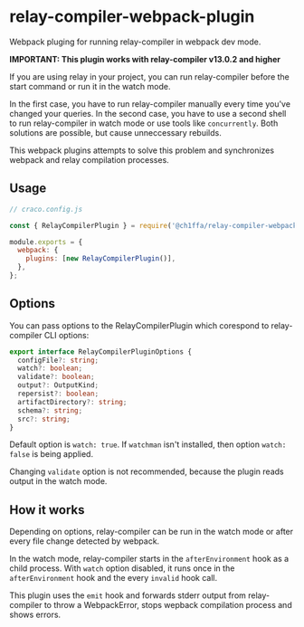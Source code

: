 # relay-compiler-webpack-plugin

Webpack pluging for running relay-compiler in webpack dev mode.

**IMPORTANT: This plugin works with relay-compiler v13.0.2 and higher**

If you are using relay in your project, you can run relay-compiler before the start command or run it in the watch mode.

In the first case, you have to run relay-compiler manually every time you've changed your queries. In the second case, you have to use a second shell to run relay-compiler in watch mode or use tools like `concurrently`. Both solutions are possible, but cause unneccessary rebuilds.

This webpack plugins attempts to solve this problem and synchronizes webpack and relay compilation processes.

## Usage

```js
// craco.config.js

const { RelayCompilerPlugin } = require('@ch1ffa/relay-compiler-webpack-plugin');

module.exports = {
  webpack: {
    plugins: [new RelayCompilerPlugin()],
  },
};
```

## Options

You can pass options to the RelayCompilerPlugin which corespond to relay-compiler CLI options:

```ts
export interface RelayCompilerPluginOptions {
  configFile?: string;
  watch?: boolean;
  validate?: boolean;
  output?: OutputKind;
  repersist?: boolean;
  artifactDirectory?: string;
  schema?: string;
  src?: string;
}
```

Default option is `watch: true`. If `watchman` isn't installed, then option `watch: false` is being applied.

Changing `validate` option is not recommended, because the plugin reads output in the watch mode.

## How it works

Depending on options, relay-compiler can be run in the watch mode or after every file change detected by webpack.

In the watch mode, relay-compiler starts in the `afterEnvironment` hook as a child process. With `watch` option disabled, it runs once in the `afterEnvironment` hook and the every `invalid` hook call.

This plugin uses the `emit` hook and forwards stderr output from relay-compiler to throw a WebpackError, stops wepback compilation process and shows errors.
